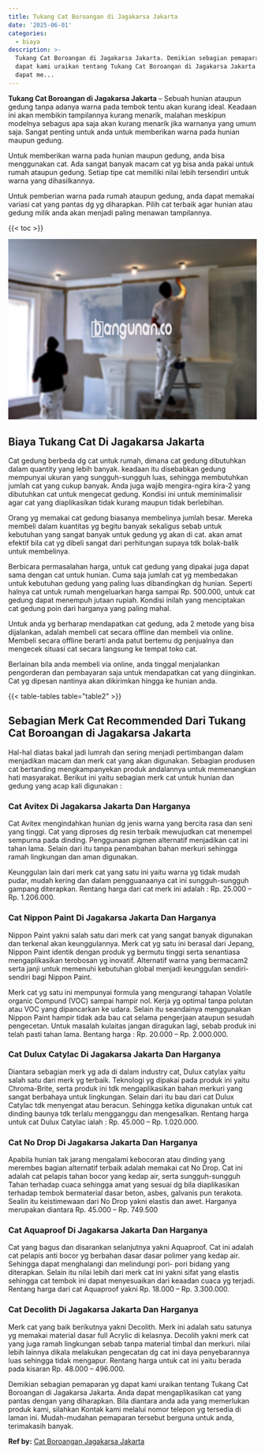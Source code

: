 ```yaml
---
title: Tukang Cat Boroangan di Jagakarsa Jakarta
date: '2025-06-01'
categories:
  - biaya
description: >-
  Tukang Cat Boroangan di Jagakarsa Jakarta. Demikian sebagian pemaparan yg
  dapat kami uraikan tentang Tukang Cat Boroangan di Jagakarsa Jakarta. Anda
  dapat me...
---
```


**Tukang Cat Boroangan di Jagakarsa Jakarta** – Sebuah hunian ataupun gedung tanpa adanya warna pada tembok tentu akan kurang ideal. Keadaan ini akan membikin tampilannya kurang menarik, malahan meskipun modelnya sebagus apa saja akan kurang menarik jika warnanya yang umum saja. Sangat penting untuk anda untuk memberikan warna pada hunian maupun gedung.

Untuk memberikan warna pada hunian maupun gedung, anda bisa menggunakan cat. Ada sangat banyak macam cat yg bisa anda pakai untuk rumah ataupun gedung. Setiap tipe cat memiliki nilai lebih tersendiri untuk warna yang dihasilkannya.

Untuk pemberian warna pada rumah ataupun gedung, anda dapat memakai variasi cat yang pantas dg yg diharapkan. Pilih cat terbaik agar hunian atau gedung milik anda akan menjadi paling menawan tampilannya.

{{< toc >}}

![Tukang Cat Boroangan di Jagakarsa Jakarta](/images/jasa-cat-murah31.png)

## Biaya Tukang Cat Di Jagakarsa Jakarta

Cat gedung berbeda dg cat untuk rumah, dimana cat gedung dibutuhkan dalam quantity yang lebih banyak. keadaan itu disebabkan gedung mempunyai ukuran yang sungguh-sungguh luas, sehingga membutuhkan jumlah cat yang cukup banyak. Anda juga wajib mengira-ngira kira-2 yang dibutuhkan cat untuk mengecat gedung. Kondisi ini untuk meminimalisir agar cat yang diaplikasikan tidak kurang maupun tidak berlebihan.

Orang yg memakai cat gedung biasanya membelinya jumlah besar. Mereka membeli dalam kuantitas yg begitu banyak sekaligus sebab untuk kebutuhan yang sangat banyak untuk gedung yg akan di cat. akan amat efektif bila cat yg dibeli sangat dari perhitungan supaya tdk bolak-balik untuk membelinya.

Berbicara permasalahan harga, untuk cat gedung yang dipakai juga dapat sama dengan cat untuk hunian. Cuma saja jumlah cat yg membedakan untuk kebutuhan gedung yang paling luas dibandingkan dg hunian. Seperti halnya cat untuk rumah mengeluarkan harga sampai Rp. 500.000, untuk cat gedung dapat menempuh jutaan rupiah. Kondisi inilah yang menciptakan cat gedung poin dari harganya yang paling mahal.

Untuk anda yg berharap mendapatkan cat gedung, ada 2 metode yang bisa dijalankan, adalah membeli cat secara offline dan membeli via online. Membeli secara offline berarti anda patut bertemu dg penjualnya dan mengecek situasi cat secara langsung ke tempat toko cat.

Berlainan bila anda membeli via online, anda tinggal menjalankan pengorderan dan pembayaran saja untuk mendapatkan cat yang diinginkan. Cat yg dipesan nantinya akan dikirimkan hingga ke hunian anda.

{{< table-tables table="table2" >}}

## Sebagian Merk Cat Recommended Dari Tukang Cat Boroangan di Jagakarsa Jakarta

Hal-hal diatas bakal jadi lumrah dan sering menjadi pertimbangan dalam menjadikan macam dan merk cat yang akan digunakan. Sebagian produsen cat bertanding mengkampanyekan produk andalannya untuk memenangkan hati masyarakat. Berikut ini yaitu sebagian merk cat untuk hunian dan gedung yang acap kali digunakan :

### Cat Avitex Di Jagakarsa Jakarta Dan Harganya

Cat Avitex mengindahkan hunian dg jenis warna yang bercita rasa dan seni yang tinggi. Cat yang diproses dg resin terbaik mewujudkan cat menempel sempurna pada dinding. Penggunaan pigmen alternatif menjadikan cat ini tahan lama. Selain dari itu tanpa penambahan bahan merkuri sehingga ramah lingkungan dan aman digunakan.

Keunggulan lain dari merk cat yang satu ini yaitu warna yg tidak mudah pudar, mudah kering dan dalam pengguanaanya cat ini sungguh-sungguh gampang diterapkan. Rentang harga dari cat merk ini adalah : Rp. 25.000 – Rp. 1.206.000.

### Cat Nippon Paint Di Jagakarsa Jakarta Dan Harganya

Nippon Paint yakni salah satu dari merk cat yang sangat banyak digunakan dan terkenal akan keunggulannya. Merk cat yg satu ini berasal dari Jepang, Nippon Paint identik dengan produk yg bermutu tinggi serta senantiasa mengaplikasikan terobosan yg inovatif. Alternatif warna yang bermacam2 serta janji untuk memenuhi kebutuhan global menjadi keunggulan sendiri-sendiri bagi Nippon Paint.

Merk cat yg satu ini mempunyai formula yang mengurangi tahapan Volatile organic Compund (VOC) sampai hampir nol. Kerja yg optimal tanpa polutan atau VOC yang dipancarkan ke udara. Selain itu seandainya menggunakan Nippon Paint hampir tidak ada bau cat selama pengerjaan ataupun sesudah pengecetan. Untuk masalah kulaitas jangan diragukan lagi, sebab produk ini telah pasti tahan lama. Bentang harga : Rp. 20.000 – Rp. 2.000.000.

### Cat Dulux Catylac Di Jagakarsa Jakarta Dan Harganya

Diantara sebagian merk yg ada di dalam industry cat, Dulux catylax yaitu salah satu dari merk yg terbaik. Teknologi yg dipakai pada produk ini yaitu Chroma-Brite, serta produk ini tdk mengaplikasikan bahan merkuri yang sangat berbahaya untuk lingkungan. Selain dari itu bau dari cat Dulux Catylac tdk menyengat atau beracun. Sehingga ketika digunakan untuk cat dinding baunya tdk terlalu mengganggu dan mengesalkan. Rentang harga untuk cat Dulux Catylac ialah : Rp. 45.000 – Rp. 1.020.000.

### Cat No Drop Di Jagakarsa Jakarta Dan Harganya

Apabila hunian tak jarang mengalami kebocoran atau dinding yang merembes bagian alternatif terbaik adalah memakai cat No Drop. Cat ini adalah cat pelapis tahan bocor yang kedap air, serta sungguh-sungguh Tahan terhadap cuaca sehingga amat yang sesuai dg bila diaplikasikan terhadap tembok bermaterial dasar beton, asbes, galvanis pun terakota. Sealin itu keistimewaan dari No Drop yakni elastis dan awet. Harganya merupakan diantara Rp. 45.000 – Rp. 749.500

### Cat Aquaproof Di Jagakarsa Jakarta Dan Harganya

Cat yang bagus dan disarankan selanjutnya yakni Aquaproof. Cat ini adalah cat pelapis anti bocor yg berbahan dasar dasar polimer yang kedap air. Sehingga dapat menghalangi dan melindungi pori- pori bidang yang diterapkan. Selain itu nilai lebih dari merk cat ini yakni sifat yang elastis sehingga cat tembok ini dapat menyesuaikan dari keaadan cuaca yg terjadi. Rentang harga dari cat Aquaproof yakni Rp. 18.000 – Rp. 3.300.000.

### Cat Decolith Di Jagakarsa Jakarta Dan Harganya

Merk cat yang baik berikutnya yakni Decolith. Merk ini adalah satu satunya yg memakai material dasar full Acrylic di kelasnya. Decolih yakni merk cat yang juga ramah lingkungan sebab tanpa material timbal dan merkuri. nilai lebih lainnya dikala melakukan pengecatan dg cat ini daya penyebarannya luas sehingga tidak mengapur. Rentang harga untuk cat ini yaitu berada pada kisaran Rp. 48.000 – 496.000.

Demikian sebagian pemaparan yg dapat kami uraikan tentang Tukang Cat Boroangan di Jagakarsa Jakarta. Anda dapat mengaplikasikan cat yang pantas dengan yang diharapkan. Bila diantara anda ada yang memerlukan produk kami, silahkan Kontak kami melalui nomor telepon yg tersedia di laman ini. Mudah-mudahan pemaparan tersebut berguna untuk anda, terimakasih banyak.

**Ref by:** [Cat Boroangan Jagakarsa Jakarta](https://id.wikipedia.org/wiki/Cat)
